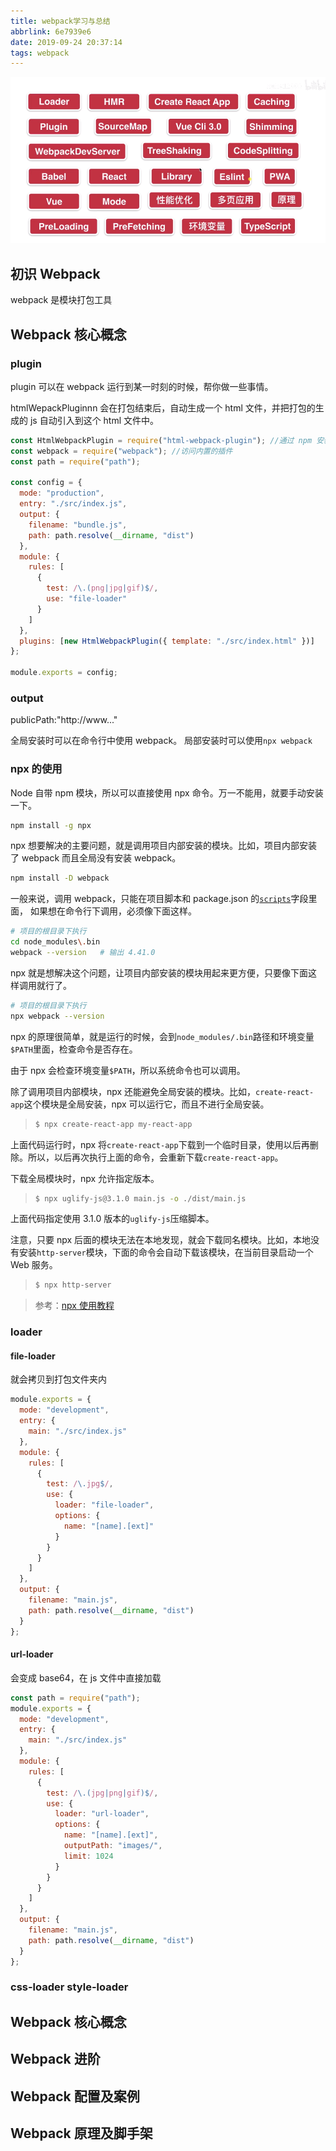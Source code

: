 ```yaml
---
title: webpack学习与总结
abbrlink: 6e7939e6
date: 2019-09-24 20:37:14
tags: webpack
---
```


![1569329464055](webpack%E5%AD%A6%E4%B9%A0%E4%B8%8E%E6%80%BB%E7%BB%93/1569329464055.png)

<!--more-->

## 初识 Webpack

webpack 是模块打包工具

## Webpack 核心概念

### plugin

plugin 可以在 webpack 运行到某一时刻的时候，帮你做一些事情。

htmlWepackPluginnn 会在打包结束后，自动生成一个 html 文件，并把打包的生成的 js 自动引入到这个 html 文件中。

```js
const HtmlWebpackPlugin = require("html-webpack-plugin"); //通过 npm 安装
const webpack = require("webpack"); //访问内置的插件
const path = require("path");

const config = {
  mode: "production",
  entry: "./src/index.js",
  output: {
    filename: "bundle.js",
    path: path.resolve(__dirname, "dist")
  },
  module: {
    rules: [
      {
        test: /\.(png|jpg|gif)$/,
        use: "file-loader"
      }
    ]
  },
  plugins: [new HtmlWebpackPlugin({ template: "./src/index.html" })]
};

module.exports = config;
```

### output

publicPath:"http://www..."

全局安装时可以在命令行中使用 webpack。
局部安装时可以使用`npx webpack`

### npx 的使用

Node 自带 npm 模块，所以可以直接使用 npx 命令。万一不能用，就要手动安装一下。

```bash
npm install -g npx
```

npx 想要解决的主要问题，就是调用项目内部安装的模块。比如，项目内部安装了 webpack 而且全局没有安装 webpack。

```bash
npm install -D webpack
```

一般来说，调用 webpack，只能在项目脚本和 package.json 的[`scripts`](http://www.ruanyifeng.com/blog/2016/10/npm_scripts.html)字段里面， 如果想在命令行下调用，必须像下面这样。

```bash
# 项目的根目录下执行
cd node_modules\.bin
webpack --version   # 输出 4.41.0
```

npx 就是想解决这个问题，让项目内部安装的模块用起来更方便，只要像下面这样调用就行了。

```bash
# 项目的根目录下执行
npx webpack --version
```

npx 的原理很简单，就是运行的时候，会到`node_modules/.bin`路径和环境变量`$PATH`里面，检查命令是否存在。

由于 npx 会检查环境变量`$PATH`，所以系统命令也可以调用。

除了调用项目内部模块，npx 还能避免全局安装的模块。比如，`create-react-app`这个模块是全局安装，npx 可以运行它，而且不进行全局安装。

> ```bash
> $ npx create-react-app my-react-app
> ```

上面代码运行时，npx 将`create-react-app`下载到一个临时目录，使用以后再删除。所以，以后再次执行上面的命令，会重新下载`create-react-app`。

下载全局模块时，npx 允许指定版本。

> ```bash
> $ npx uglify-js@3.1.0 main.js -o ./dist/main.js
> ```

上面代码指定使用 3.1.0 版本的`uglify-js`压缩脚本。

注意，只要 npx 后面的模块无法在本地发现，就会下载同名模块。比如，本地没有安装`http-server`模块，下面的命令会自动下载该模块，在当前目录启动一个 Web 服务。

> ```bash
> $ npx http-server
> ```

> 参考：[npx 使用教程](http://www.ruanyifeng.com/blog/2019/02/npx.html)

### loader

#### file-loader

就会拷贝到打包文件夹内

```js
module.exports = {
  mode: "development",
  entry: {
    main: "./src/index.js"
  },
  module: {
    rules: [
      {
        test: /\.jpg$/,
        use: {
          loader: "file-loader",
          options: {
            name: "[name].[ext]"
          }
        }
      }
    ]
  },
  output: {
    filename: "main.js",
    path: path.resolve(__dirname, "dist")
  }
};
```

#### url-loader

会变成 base64，在 js 文件中直接加载

```js
const path = require("path");
module.exports = {
  mode: "development",
  entry: {
    main: "./src/index.js"
  },
  module: {
    rules: [
      {
        test: /\.(jpg|png|gif)$/,
        use: {
          loader: "url-loader",
          options: {
            name: "[name].[ext]",
            outputPath: "images/",
            limit: 1024
          }
        }
      }
    ]
  },
  output: {
    filename: "main.js",
    path: path.resolve(__dirname, "dist")
  }
};
```

### css-loader style-loader

## Webpack 核心概念

## Webpack 进阶

## Webpack 配置及案例

## Webpack 原理及脚手架

